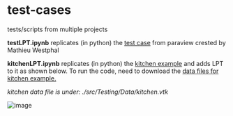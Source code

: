 # test-cases
tests/scripts from multiple projects

**testLPT.ipynb** replicates (in python) the [test case][1] from paraview crested by Mathieu Westphal


**kitchenLPT.ipynb** replicates (in python) the [kitchen example][2] and adds LPT to it as shown below. To run the code, need to download the [data files for kitchen example.][3]

*kitchen data file is under: ./src/Testing/Data/kitchen.vtk*

![image](https://user-images.githubusercontent.com/41090393/134004736-abc2e2a2-be68-4002-9465-caac4367ea84.png)




[1]:https://gitlab.kitware.com/vtk/vtk/-/blob/master/Filters/FlowPaths/Testing/Cxx/TestLagrangianParticleTracker.cxx
[2]:https://kitware.github.io/vtk-examples/site/Python/Visualization/Kitchen/
[3]:https://github.com/Kitware/vtk-examples


